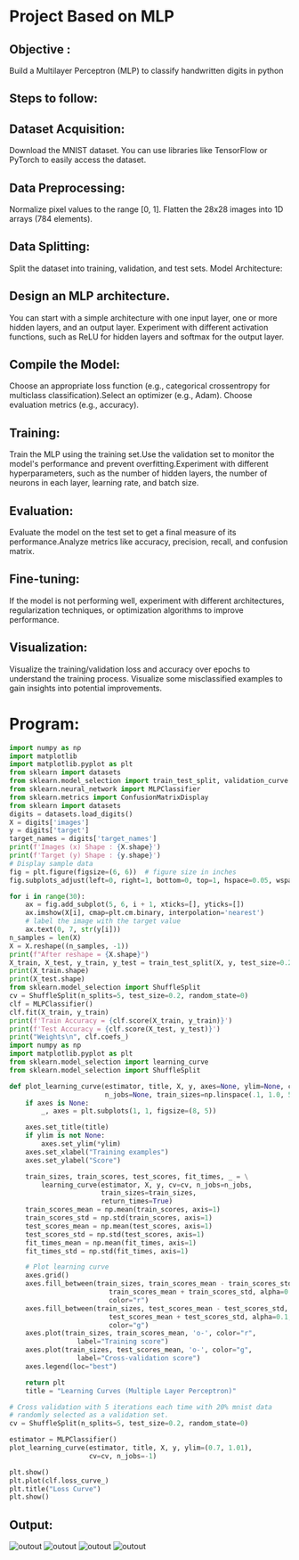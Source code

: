 # Project Based on MLP
## Objective :
 Build a Multilayer Perceptron (MLP) to classify handwritten digits in python
## Steps to follow:
## Dataset Acquisition:
Download the MNIST dataset. You can use libraries like TensorFlow or PyTorch to easily access the dataset.
## Data Preprocessing:
Normalize pixel values to the range [0, 1].
Flatten the 28x28 images into 1D arrays (784 elements).
## Data Splitting:
Split the dataset into training, validation, and test sets.
Model Architecture:
## Design an MLP architecture. 
You can start with a simple architecture with one input layer, one or more hidden layers, and an output layer.
Experiment with different activation functions, such as ReLU for hidden layers and softmax for the output layer.
## Compile the Model:
Choose an appropriate loss function (e.g., categorical crossentropy for multiclass classification).Select an optimizer (e.g., Adam).
Choose evaluation metrics (e.g., accuracy).
## Training:
Train the MLP using the training set.Use the validation set to monitor the model's performance and prevent overfitting.Experiment with different hyperparameters, such as the number of hidden layers, the number of neurons in each layer, learning rate, and batch size.
## Evaluation:

Evaluate the model on the test set to get a final measure of its performance.Analyze metrics like accuracy, precision, recall, and confusion matrix.
## Fine-tuning:
If the model is not performing well, experiment with different architectures, regularization techniques, or optimization algorithms to improve performance.
## Visualization:
Visualize the training/validation loss and accuracy over epochs to understand the training process. Visualize some misclassified examples to gain insights into potential improvements.

# Program:
```py
import numpy as np
import matplotlib
import matplotlib.pyplot as plt
from sklearn import datasets
from sklearn.model_selection import train_test_split, validation_curve
from sklearn.neural_network import MLPClassifier
from sklearn.metrics import ConfusionMatrixDisplay
from sklearn import datasets
digits = datasets.load_digits()
X = digits['images']
y = digits['target']
target_names = digits['target_names']
print(f'Images (x) Shape : {X.shape}')
print(f'Target (y) Shape : {y.shape}')
# Display sample data
fig = plt.figure(figsize=(6, 6))  # figure size in inches
fig.subplots_adjust(left=0, right=1, bottom=0, top=1, hspace=0.05, wspace=0.05)

for i in range(30):
    ax = fig.add_subplot(5, 6, i + 1, xticks=[], yticks=[])
    ax.imshow(X[i], cmap=plt.cm.binary, interpolation='nearest')
    # label the image with the target value
    ax.text(0, 7, str(y[i]))
n_samples = len(X)
X = X.reshape((n_samples, -1))
print(f"After reshape = {X.shape}")
X_train, X_test, y_train, y_test = train_test_split(X, y, test_size=0.2, random_state=32)
print(X_train.shape)
print(X_test.shape)
from sklearn.model_selection import ShuffleSplit
cv = ShuffleSplit(n_splits=5, test_size=0.2, random_state=0)
clf = MLPClassifier()
clf.fit(X_train, y_train)
print(f'Train Accuracy = {clf.score(X_train, y_train)}')
print(f'Test Accuracy = {clf.score(X_test, y_test)}')
print("Weights\n", clf.coefs_)
import numpy as np
import matplotlib.pyplot as plt
from sklearn.model_selection import learning_curve
from sklearn.model_selection import ShuffleSplit

def plot_learning_curve(estimator, title, X, y, axes=None, ylim=None, cv=None,
                        n_jobs=None, train_sizes=np.linspace(.1, 1.0, 5)):
    if axes is None:
        _, axes = plt.subplots(1, 1, figsize=(8, 5))

    axes.set_title(title)
    if ylim is not None:
        axes.set_ylim(*ylim)
    axes.set_xlabel("Training examples")
    axes.set_ylabel("Score")

    train_sizes, train_scores, test_scores, fit_times, _ = \
        learning_curve(estimator, X, y, cv=cv, n_jobs=n_jobs,
                       train_sizes=train_sizes,
                       return_times=True)
    train_scores_mean = np.mean(train_scores, axis=1)
    train_scores_std = np.std(train_scores, axis=1)
    test_scores_mean = np.mean(test_scores, axis=1)
    test_scores_std = np.std(test_scores, axis=1)
    fit_times_mean = np.mean(fit_times, axis=1)
    fit_times_std = np.std(fit_times, axis=1)

    # Plot learning curve
    axes.grid()
    axes.fill_between(train_sizes, train_scores_mean - train_scores_std,
                         train_scores_mean + train_scores_std, alpha=0.1,
                         color="r")
    axes.fill_between(train_sizes, test_scores_mean - test_scores_std,
                         test_scores_mean + test_scores_std, alpha=0.1,
                         color="g")
    axes.plot(train_sizes, train_scores_mean, 'o-', color="r",
                 label="Training score")
    axes.plot(train_sizes, test_scores_mean, 'o-', color="g",
                 label="Cross-validation score")
    axes.legend(loc="best")

    return plt
    title = "Learning Curves (Multiple Layer Perceptron)"

# Cross validation with 5 iterations each time with 20% mnist data 
# randomly selected as a validation set.
cv = ShuffleSplit(n_splits=5, test_size=0.2, random_state=0)

estimator = MLPClassifier()
plot_learning_curve(estimator, title, X, y, ylim=(0.7, 1.01),
                    cv=cv, n_jobs=-1)

plt.show()
plt.plot(clf.loss_curve_)
plt.title("Loss Curve")
plt.show()
```
## Output:
![outout](./Output/Figure_1.png)
![outout](./Output/Figure_2.png)
![outout](./Output/Figure_3.png)
![outout](./Output/Figure_4.png)

